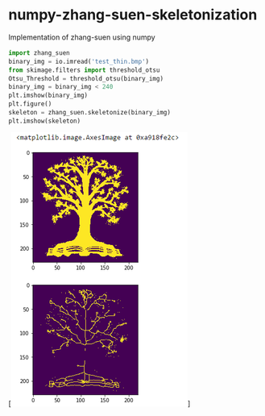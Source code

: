 # numpy-zhang-suen-skeletonization
Implementation of zhang-suen using numpy

```python
import zhang_suen
binary_img = io.imread('test_thin.bmp')
from skimage.filters import threshold_otsu
Otsu_Threshold = threshold_otsu(binary_img)   
binary_img = binary_img < 240
plt.imshow(binary_img)
plt.figure()
skeleton = zhang_suen.skeletonize(binary_img) 
plt.imshow(skeleton)
```
[![IMAGE ALT TEXT HERE](https://github.com/AlvarHHM/numpy-zhang-suen-skeletonization/blob/master/result.png?raw=true)]

